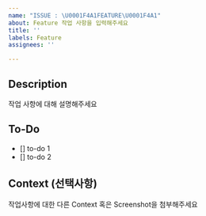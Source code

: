 ```yaml
---
name: "ISSUE : \U0001F4A1FEATURE\U0001F4A1"
about: Feature 작업 사항을 입력해주세요
title: ''
labels: Feature
assignees: ''

---
```


## Description

작업 사항에 대해 설명해주세요


## To-Do

- [] to-do 1
- [] to-do 2


## Context (선택사항)

작업사항에 대한 다른 Context 혹은 Screenshot을 첨부해주세요
